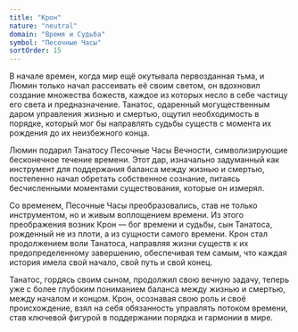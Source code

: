 ```yaml
---
title: "Крон"
nature: "neutral"
domain: "Время и Cудьба"
symbol: "Песочные Часы"
sortOrder: 15
---
```


В начале времен, когда мир ещё окутывала первозданная тьма, и
Люмин только начал рассеивать её своим светом, он вдохновил
создание множества божеств, каждое из которых несло в себе частицу
его света и предназначение. Танатос, одаренный могущественным
даром управления жизнью и смертью, ощутил необходимость в
порядке, который мог бы направлять судьбы существ с момента их
рождения до их неизбежного конца.

Люмин подарил Танатосу Песочные Часы Вечности, символизирующие
бесконечное течение времени. Этот дар, изначально задуманный как
инструмент для поддержания баланса между жизнью и смертью,
постепенно начал обретать собственное сознание, питаясь
бесчисленными моментами существования, которые он измерял.

Со временем, Песочные Часы преобразовались, став не только
инструментом, но и живым воплощением времени. Из этого
преображения возник Крон — бог времени и судьбы, сын Танатоса,
рожденный не из плоти, а из сущности самого времени. Крон стал
продолжением воли Танатоса, направляя жизни существ к их
предопределенному завершению, обеспечивая тем самым, что каждая
история имела свой начало, свой путь и свой конец.

Танатос, гордясь своим сыном, продолжил свою вечную задачу, теперь
уже с более глубоким пониманием баланса между жизнью и смертью,
между началом и концом. Крон, осознавая свою роль и своё
происхождение, взял на себя обязанность управлять потоком времени,
став ключевой фигурой в поддержании порядка и гармонии в мире.
